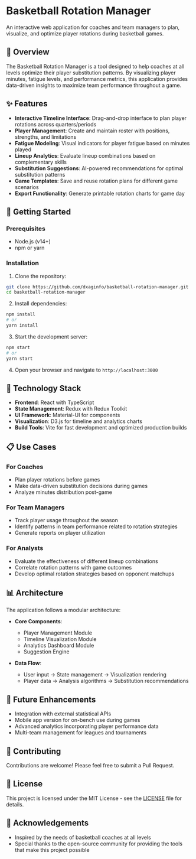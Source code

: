 # Basketball Rotation Manager

An interactive web application for coaches and team managers to plan, visualize, and optimize player rotations during basketball games.

## 🏀 Overview

The Basketball Rotation Manager is a tool designed to help coaches at all levels optimize their player substitution patterns. By visualizing player minutes, fatigue levels, and performance metrics, this application provides data-driven insights to maximize team performance throughout a game.

## ✨ Features

- **Interactive Timeline Interface**: Drag-and-drop interface to plan player rotations across quarters/periods
- **Player Management**: Create and maintain roster with positions, strengths, and limitations
- **Fatigue Modeling**: Visual indicators for player fatigue based on minutes played
- **Lineup Analytics**: Evaluate lineup combinations based on complementary skills
- **Substitution Suggestions**: AI-powered recommendations for optimal substitution patterns
- **Game Templates**: Save and reuse rotation plans for different game scenarios
- **Export Functionality**: Generate printable rotation charts for game day

## 🚀 Getting Started

### Prerequisites
- Node.js (v14+)
- npm or yarn

### Installation

1. Clone the repository:
```bash
git clone https://github.com/dxaginfo/basketball-rotation-manager.git
cd basketball-rotation-manager
```

2. Install dependencies:
```bash
npm install
# or
yarn install
```

3. Start the development server:
```bash
npm start
# or
yarn start
```

4. Open your browser and navigate to `http://localhost:3000`

## 🔧 Technology Stack

- **Frontend**: React with TypeScript
- **State Management**: Redux with Redux Toolkit
- **UI Framework**: Material-UI for components
- **Visualization**: D3.js for timeline and analytics charts
- **Build Tools**: Vite for fast development and optimized production builds

## 📋 Use Cases

### For Coaches
- Plan player rotations before games
- Make data-driven substitution decisions during games
- Analyze minutes distribution post-game

### For Team Managers
- Track player usage throughout the season
- Identify patterns in team performance related to rotation strategies
- Generate reports on player utilization

### For Analysts
- Evaluate the effectiveness of different lineup combinations
- Correlate rotation patterns with game outcomes
- Develop optimal rotation strategies based on opponent matchups

## 📊 Architecture

The application follows a modular architecture:

- **Core Components**:
  - Player Management Module
  - Timeline Visualization Module
  - Analytics Dashboard Module
  - Suggestion Engine

- **Data Flow**:
  - User input → State management → Visualization rendering
  - Player data → Analysis algorithms → Substitution recommendations

## 📝 Future Enhancements

- Integration with external statistical APIs
- Mobile app version for on-bench use during games
- Advanced analytics incorporating player performance data
- Multi-team management for leagues and tournaments

## 🤝 Contributing

Contributions are welcome! Please feel free to submit a Pull Request.

## 📄 License

This project is licensed under the MIT License - see the [LICENSE](LICENSE) file for details.

## 👏 Acknowledgements

- Inspired by the needs of basketball coaches at all levels
- Special thanks to the open-source community for providing the tools that make this project possible